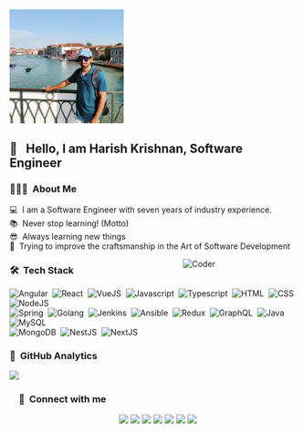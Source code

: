 <img alt="Harish Krishnan Banner" src="./assets/harishkrishnan.jpeg" width="200" height="200" />

## 👋 &nbsp; Hello, I am Harish Krishnan, Software Engineer

### 👨🏻‍💻 &nbsp;About Me

💻&nbsp; I am a Software Engineer with seven years of industry experience.<br>
📚&nbsp; Never stop learning! (Motto)<br>
😎&nbsp; Always learning new things<br>
🧱&nbsp; Trying to improve the craftsmanship in the Art of Software Development<br>

<img alt="Coder" src="https://media.giphy.com/media/LmNwrBhejkK9EFP504/giphy.gif" width="200" align="right"/>

### 🛠 &nbsp;Tech Stack
![Angular](https://img.icons8.com/color/48/000000/angularjs.png)&nbsp;
![React](https://img.icons8.com/plasticine/48/000000/react.png)&nbsp;
![VueJS](https://img.icons8.com/color/48/000000/vue-js.png)&nbsp;
![Javascript](https://img.icons8.com/color/48/000000/javascript.png)&nbsp;
![Typescript](https://img.icons8.com/color/48/000000/typescript.png)&nbsp;
![HTML](https://img.icons8.com/dusk/48/000000/html-5.png)&nbsp;
![CSS](https://img.icons8.com/color/48/000000/css3.png)&nbsp;
![NodeJS](https://img.icons8.com/color/48/000000/nodejs.png)\
![Spring](https://img.icons8.com/color/48/000000/spring-logo.png)&nbsp;
![Golang](https://img.icons8.com/color/48/000000/golang.png)&nbsp;
![Jenkins](https://img.icons8.com/color/48/000000/jenkins.png)&nbsp;
![Ansible](https://img.icons8.com/color/48/000000/ansible.png)&nbsp;
![Redux](https://img.icons8.com/color/48/000000/redux.png)&nbsp;
![GraphQL](https://img.icons8.com/color/48/000000/graphql.png)&nbsp;
![Java](https://img.icons8.com/nolan/48/java-coffee-cup-logo.png)&nbsp;
![MySQL](https://img.icons8.com/fluent/48/000000/mysql-logo.png)\
![MongoDB](https://img.icons8.com/color/48/000000/mongodb.png)&nbsp;
![NestJS](https://img.icons8.com/color/48/000000/nestjs.png)&nbsp;
![NextJS](https://img.icons8.com/color/48/000000/nextjs.png)&nbsp;

### 🧮 &nbsp;GitHub Analytics

<p align="center">
<a href="https://github.com/harishkrishnan24">
  <img height="180em" align="left" src="https://github-readme-stats-eight-theta.vercel.app/api/top-langs/?username=harishkrishnan24&layout=compact&langs_count=8&theme=dracula"/>
</a>
</p>
<br>

### 🔗&nbsp; Connect with me
<p align="center">
<a href="https://harishkrishnan24.github.io/me/" target="_blank"><img src="https://img.shields.io/badge/-harishkrishnan.com-3423A6?style=flat&logo=Google-Chrome&logoColor=white"/></a>
<a href="https://www.linkedin.com/in/harishkrishnan1993/" target="_blank"><img src="https://img.shields.io/badge/-Harish%20Krishnan-0077B5?style=flat&logo=Linkedin&logoColor=white"/></a>
<a href="mailto:harishkrishnan1993@gmail.com" target="_blank"><img src="https://img.shields.io/badge/-harishkrishnan1993@gmail.com-D14836?style=flat&logo=Gmail&logoColor=white"/></a>
<a href="https://www.instagram.com/harishkrishnan/" target="_blank"><img src="https://img.shields.io/badge/-@harishkrishnan-E4405F?style=flat&logo=Instagram&logoColor=white"/></a>
<a href="https://www.facebook.com/harish.krishnan.946" target="_blank"><img src="https://img.shields.io/badge/-@harish.krishnan.946-1877F2?style=flat&logo=Facebook&logoColor=white"/></a>
<a href="https://stackoverflow.com/users/7962294/k-harish" target="_blank"><img src="https://img.shields.io/badge/StackOverflow-harish--k-orange"/></a>
<a href="https://harishkrishnan1993.medium.com/" target="_blank"><img src="https://img.shields.io/badge/Medium%20Blog-harishkrishnan1993-black"/></a>
</p>
